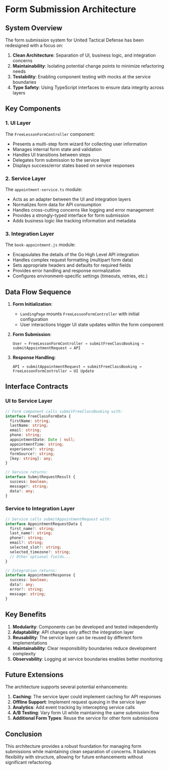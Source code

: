 # Form Submission Architecture

## System Overview

The form submission system for United Tactical Defense has been redesigned with a focus on:

1. **Clean Architecture**: Separation of UI, business logic, and integration concerns
2. **Maintainability**: Isolating potential change points to minimize refactoring needs
3. **Testability**: Enabling component testing with mocks at the service boundaries
4. **Type Safety**: Using TypeScript interfaces to ensure data integrity across layers

## Key Components

### 1. UI Layer

The `FreeLessonFormController` component:
- Presents a multi-step form wizard for collecting user information
- Manages internal form state and validation
- Handles UI transitions between steps
- Delegates form submission to the service layer
- Displays success/error states based on service responses

### 2. Service Layer

The `appointment-service.ts` module:
- Acts as an adapter between the UI and integration layers
- Normalizes form data for API consumption
- Handles cross-cutting concerns like logging and error management
- Provides a strongly-typed interface for form submission
- Adds business logic like tracking information and metadata

### 3. Integration Layer

The `book-appointment.js` module:
- Encapsulates the details of the Go High Level API integration
- Handles complex request formatting (multipart form data)
- Sets appropriate headers and defaults for required fields
- Provides error handling and response normalization
- Configures environment-specific settings (timeouts, retries, etc.)

## Data Flow Sequence

1. **Form Initialization**:
   - `LandingPage` mounts `FreeLessonFormController` with initial configuration
   - User interactions trigger UI state updates within the form component

2. **Form Submission**:
   ```
   User → FreeLessonFormController → submitFreeClassBooking → submitAppointmentRequest → API
   ```

3. **Response Handling**:
   ```
   API → submitAppointmentRequest → submitFreeClassBooking → FreeLessonFormController → UI Update
   ```

## Interface Contracts

### UI to Service Layer
```typescript
// Form component calls submitFreeClassBooking with:
interface FreeClassFormData {
  firstName: string;
  lastName: string;
  email: string;
  phone: string;
  appointmentDate: Date | null;
  appointmentTime: string;
  experience?: string;
  formSource?: string;
  [key: string]: any;
}

// Service returns:
interface SubmitRequestResult {
  success: boolean;
  message?: string;
  data?: any;
}
```

### Service to Integration Layer
```typescript
// Service calls submitAppointmentRequest with:
interface AppointmentRequestData {
  first_name?: string;
  last_name?: string;
  phone?: string;
  email?: string;
  selected_slot?: string;
  selected_timezone?: string;
  // Other optional fields...
}

// Integration returns:
interface AppointmentResponse {
  success: boolean;
  data?: any;
  error?: string;
  message: string;
}
```

## Key Benefits

1. **Modularity**: Components can be developed and tested independently
2. **Adaptability**: API changes only affect the integration layer
3. **Reusability**: The service layer can be reused by different form implementations
4. **Maintainability**: Clear responsibility boundaries reduce development complexity
5. **Observability**: Logging at service boundaries enables better monitoring

## Future Extensions

The architecture supports several potential enhancements:

1. **Caching**: The service layer could implement caching for API responses
2. **Offline Support**: Implement request queuing in the service layer
3. **Analytics**: Add event tracking by intercepting service calls
4. **A/B Testing**: Vary form UI while maintaining the same submission flow
5. **Additional Form Types**: Reuse the service for other form submissions

## Conclusion

This architecture provides a robust foundation for managing form submissions while maintaining clean separation of concerns. It balances flexibility with structure, allowing for future enhancements without significant refactoring. 